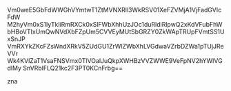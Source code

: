 Vm0weE5GbFdWWGhVYmtwT1ZtMVNXRll3WkRSV01XeFZVMjA1VjFadGVIcFdW
M2hyVm0xS1IyTkliRmRXCk0xSlFWbXhhUzJOc1duRldiRlpwQ2xKdVFubFhW
bHBoVTIxUmQwNVdXbFZpUm5CVVEyMUtSbGRZY0ZkWApTRUpFVmtSS1UxSnJP
VmRXYkZKcFZsWndXRkV5ZUdGU1ZrWlZWbXhLVGdwaVZrbDZWa1pTUjJReVVr
Wk4KVlZaT1VsaFNSVmx0TlVOalJuQkpXWHBzVVZWWE9VeFpNV2hYWlVGdlMy
SnVRblFLQ21kc2F3PT0KCnFrbg==

zna